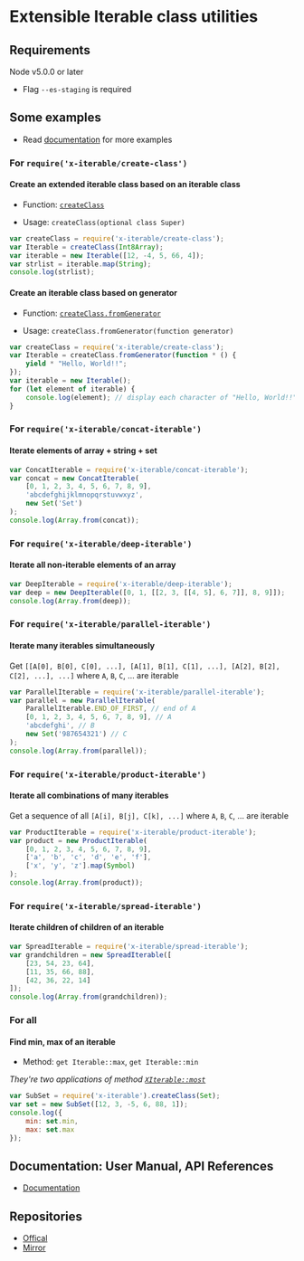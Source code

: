 
# Extensible Iterable class utilities

## Requirements

Node v5.0.0 or later
 - Flag `--es-staging` is required

## Some examples

 * Read [documentation](https://github.com/ksxnodemodules/x-iterable-documentation) for more examples

### For `require('x-iterable/create-class')`

#### Create an extended iterable class based on an iterable class

 - Function: [`createClass`](https://github.com/ksxnodemodules/x-iterable-documentation/blob/master/references/create-class/readme.md)

 - Usage: `createClass(optional class Super)`

```javascript
var createClass = require('x-iterable/create-class');
var Iterable = createClass(Int8Array);
var iterable = new Iterable([12, -4, 5, 66, 4]);
var strlist = iterable.map(String);
console.log(strlist);
```

#### Create an iterable class based on generator

 - Function: [`createClass.fromGenerator`](https://github.com/ksxnodemodules/x-iterable-documentation/blob/master/references/create-class/readme.md#function-createclassfromgenerator)

 - Usage: `createClass.fromGenerator(function generator)`

```javascript
var createClass = require('x-iterable/create-class');
var Iterable = createClass.fromGenerator(function * () {
	yield * "Hello, World!!";
});
var iterable = new Iterable();
for (let element of iterable) {
	console.log(element); // display each character of "Hello, World!!"
}
```

### For `require('x-iterable/concat-iterable')`

#### Iterate elements of array + string + set

```javascript
var ConcatIterable = require('x-iterable/concat-iterable');
var concat = new ConcatIterable(
	[0, 1, 2, 3, 4, 5, 6, 7, 8, 9],
	'abcdefghijklmnopqrstuvwxyz',
	new Set('Set')
);
console.log(Array.from(concat));
```

### For `require('x-iterable/deep-iterable')`

#### Iterate all non-iterable elements of an array

```javascript
var DeepIterable = require('x-iterable/deep-iterable');
var deep = new DeepIterable([0, 1, [[2, 3, [[4, 5], 6, 7]], 8, 9]]);
console.log(Array.from(deep));
```

### For `require('x-iterable/parallel-iterable')`

#### Iterate many iterables simultaneously

Get `[[A[0], B[0], C[0], ...], [A[1], B[1], C[1], ...], [A[2], B[2], C[2], ...], ...]` where `A`, `B`, `C`, ... are iterable

```javascript
var ParallelIterable = require('x-iterable/parallel-iterable');
var parallel = new ParallelIterable(
	ParallelIterable.END_OF_FIRST, // end of A
	[0, 1, 2, 3, 4, 5, 6, 7, 8, 9], // A
	'abcdefghi', // B
	new Set('987654321') // C
);
console.log(Array.from(parallel));
```

### For `require('x-iterable/product-iterable')`

#### Iterate all combinations of many iterables

Get a sequence of all `[A[i], B[j], C[k], ...]` where `A`, `B`, `C`, ... are iterable

```javascript
var ProductIterable = require('x-iterable/product-iterable');
var product = new ProductIterable(
	[0, 1, 2, 3, 4, 5, 6, 7, 8, 9],
	['a', 'b', 'c', 'd', 'e', 'f'],
	['x', 'y', 'z'].map(Symbol)
);
console.log(Array.from(product));
```

### For `require('x-iterable/spread-iterable')`

#### Iterate children of children of an iterable

```javascript
var SpreadIterable = require('x-iterable/spread-iterable');
var grandchildren = new SpreadIterable([
	[23, 54, 23, 64],
	[11, 35, 66, 88],
	[42, 36, 22, 14]
]);
console.log(Array.from(grandchildren));
```

### For all

#### Find min, max of an iterable

 - Method: `get Iterable::max`, `get Iterable::min`

*They're two applications of method [`XIterable::most`](https://github.com/ksxnodemodules/x-iterable-documentation/blob/master/references/create-class/x-iterable.md#method-most)*

```javascript
var SubSet = require('x-iterable').createClass(Set);
var set = new SubSet([12, 3, -5, 6, 88, 1]);
console.log({
	min: set.min,
	max: set.max
});
```

## Documentation: User Manual, API References
 - [Documentation](https://github.com/ksxnodemodules/x-iterable-documentation)

## Repositories

 - [Offical](https://github.com/ksxnodemodules/x-iterable-tree.git)
 - [Mirror](https://khai96_@bitbucket.org/khai96_/x-iterable.git)
